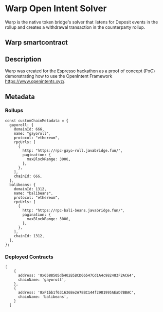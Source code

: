 # Warp Open Intent Solver

Warp is the native token bridge's solver that listens for Deposit events in the rollup and creates a withdrawal transaction in the counterparty rollup.

## Warp smartcontract

[Warp Contract]: https://github.com/javabridge/warp-contract

## Description

Warp was created for the Espresso hackathon as a proof of concept (PoC) demonstrating how to use the OpenIntent Framework https://www.openintents.xyz/.

## Metadata

### Rollups

```
const customChainMetadata = {
  gayoroll: {
    domainId: 666,
    name: "gayoroll",
    protocol: "ethereum",
    rpcUrls: [
      {
        http: "https://rpc-gayo-roll.javabridge.fun/",
        pagination: {
          maxBlockRange: 3000,
        },
      },
    ],
    chainId: 666,
  },
  balibeans: {
    domainId: 1312,
    name: "balibeans",
    protocol: "ethereum",
    rpcUrls: [
      {
        http: "https://rpc-bali-beans.javabridge.fun/",
        pagination: {
          maxBlockRange: 3000,
        },
      },
    ],
    chainId: 1312,
  },
};
```

### Deployed Contracts

```
[
    {
      address: '0x6588505db402B5BCD66547Cd1A4c982483F2AC64',
      chainName: 'gayoroll',
    },
    {
      address: '0xF1bb1f631636Be2A78BC144f2981995AEaD7BBAC',
      chainName: 'balibeans',
    }
  ]
```
